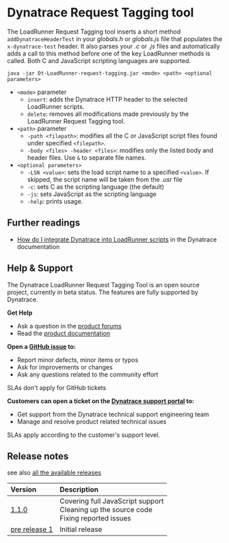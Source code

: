 <a name="project" />

# Dynatrace Request Tagging tool

The LoadRunner Request Tagging tool inserts a short method `addDynatraceHeaderTest` in your _globals.h_ or _globals.js_ file that populates the `x-dynatrace-test` header.
It also parses your _.c_ or _.js_ files and automatically adds a call to this method before one of the key LoadRunner methods is called.
Both C and JavaScript scripting languages are supported.

    java -jar Dt-LoadRunner-request-tagging.jar <mode> <path> <optional parameters>

- `<mode>` parameter
	- `insert`: adds the Dynatrace HTTP header to the selected LoadRunner scripts.
	- `delete`: removes all modifications made previously by the LoadRunner Request Tagging tool.
- `<path>` parameter
	- `-path <filepath>`: modifies all the C or JavaScript script files found under specified `<filepath>`.
	- `-body <files> -header <files>`: modifies only the listed body and header files. Use `&` to separate file names.
- `<optional parameters>`
	- `-LSN <value>`: sets the load script name to a specified `<value>`. If skipped, the script name will be taken from the _.usr_ file
	- `-c`: sets C as the scripting language (the default)
	- `-js`: sets JavaScript as the scripting language
	- `-help`: prints usage.

<a name="furtherreading" />

## Further readings

* <a href="http://www.dynatrace.com/support/help/integrations/test-automation-frameworks/how-do-i-integrate-dynatrace-into-loadrunner-scripts/" target="_blank">How do I integrate Dynatrace into LoadRunner scripts</a> in the Dynatrace documentation

<a name="help" />

## Help & Support

The Dynatrace LoadRunner Request Tagging Tool is an open source project, currently in beta status. The features are fully supported by Dynatrace. 

**Get Help**
* Ask a question in the <a href="https://answers.dynatrace.com/spaces/482/view.html" target="_blank">product forums</a>
* Read the <a href="https://www.dynatrace.com/support/help/integrations/test-automation-frameworks/how-do-i-integrate-dynatrace-into-loadrunner-scripts/" target="_blank">product documentation</a>

**Open a <a href="https://github.com/Dynatrace/Dynatrace-LoadRunner-Request-Tagging/issues">GitHub issue</a> to:**
* Report minor defects, minor items or typos
* Ask for improvements or changes
* Ask any questions related to the community effort

SLAs don't apply for GitHub tickets

**Customers can open a ticket on the <a href="https://support.dynatrace.com/supportportal/" target="_blank">Dynatrace support portal</a> to:**
* Get support from the Dynatrace technical support engineering team
* Manage and resolve product related technical issues

SLAs apply according to the customer's support level.

<a name="releasenotes" />

## Release notes

see also <a href="https://github.com/Dynatrace/Dynatrace-LoadRunner-Request-Tagging/releases" target="_blank">all the available releases</a>

|Version|Description                            |
|:------|:--------------------------------------|
|[1.1.0](https://github.com/Dynatrace/Dynatrace-LoadRunner-Request-Tagging/releases/tag/release)  |Covering full JavaScript support<br/>Cleaning up the source code<br/>Fixing reported issues|
|[pre release 1](https://github.com/Dynatrace/Dynatrace-LoadRunner-Request-Tagging/releases/tag/pre-release-1)|Initial release|
